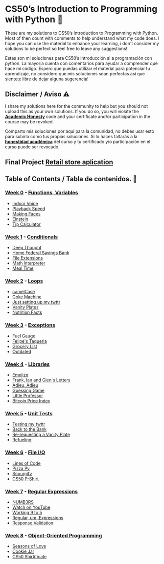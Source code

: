
# CS50’s Introduction to Programming with Python 🐍

These are my solutions to CS50’s Introduction to Programming with Python. Most of then count with comments to help understand what my code does.
I hope you can use the material to enhance your learning, i don't consider my solutions to be perfect so feel free to leave any suggestions!

Estas son mi soluciones para CS50’s introducción al a programación con python. La mayoría cuenta con comentarios para ayudar a comprender qué hace mi código.
Espero que puedas utilizar el material para potenciar tu aprendizaje, no considero que mis soluciones sean perfectas así que sientete libre de dejar alguna sugerencia!

## Disclaimer / Aviso ⚠️
I share my solutions here for the community to help but you should not upload this as your own solutions.
If you do so, you will violate the **[Academic Honesty](https://cs50.harvard.edu/python/2022/honesty/)** code and your certificate and/or participation in the course may be revoked.

Comparto mis soluciones por aquí para la comunidad, no debes usar esto para subirlo como tus propias soluciones.
Si lo haces faltarás a la **[honestidad académica](https://cs50.harvard.edu/python/2022/honesty/)** del curso y tu certificado y/o participación en el curso puede ser revocado.

## Final Project [Retail store aplication](https://youtu.be/VvtR7jrjbYY?si=OmS4XuIk9botxdPQ)

## Table of Contents / Tabla de contenidos. 📒

### [Week 0](/week%200/) - [Functions, Variables](https://cs50.harvard.edu/python/2022/weeks/0/)
- [Indoor Voice](/week%200/Indoor/)
- [Playback Speed](/week%200/playback/)
- [Making Faces](/week%200/faces/)
- [Einstein](/week%200/einstein/)
- [Tip Calculator](/week%200/tip/)

### [Week 1](/week%201/) - [Conditionals](https://cs50.harvard.edu/python/2022/weeks/1/)
- [Deep Thought](/week%201/deep/)
- [Home Federal Savings Bank](/week%201/bank/)
- [File Extensions](/week%201/extensions/)
- [Math Interpreter](/week%201/interpreter/)
- [Meal Time](/week%201/meal/)

### [Week 2](/week%202/) - [Loops](https://cs50.harvard.edu/python/2022/weeks/2/)
- [camelCase](/week%202/camel/)
- [Coke Machine](/week%202/coke/)
- [Just setting up my twttr](/week%202/twttr/)
- [Vanity Plates](/week%202/plates/)
- [Nutrition Facts](/week%202/nutrition/)

### [Week 3](/week%203/) - [Exceptions](https://cs50.harvard.edu/python/2022/weeks/3/)
- [Fuel Gauge](/week%203/fuel/)
- [Felipe's Taqueria](/week%203/taqueria/)
- [Grocery List](/week%203/grocery/)
- [Outdated](/week%203/outdated/)

### [Week 4](/week%204/) - [Libraries](https://cs50.harvard.edu/python/2022/weeks/4/)
- [Emojize](/week%204/emojize/)
- [Frank, Ian and Glen's Letters](/week%204/figlet/)
- [Adieu, Adieu](/week%204/adieu/)
- [Guessing Game](/week%204/game/)
- [Little Professor](/week%204/professor/)
- [Bitcoin Price Index](/week%204/bitcoin/)

### [Week 5](/week%205/) - [Unit Tests](https://cs50.harvard.edu/python/2022/weeks/5/)
- [Testing my twttr](/week%205/test_twttr/)
- [Back to the Bank](/week%205/test_bank/)
- [Re-requesting a Vanity Plate](/week%205/test_plates/)
- [Refueling](/week%205/test_fuel/)

### [Week 6](/week%206/) - [File I/O](https://cs50.harvard.edu/python/2022/weeks/6/)
- [Lines of Code](/week%206/lines/)
- [Pizza Py](/week%206/pizza/)
- [Scourgify](/week%206/scourgify/)
- [CS50 P-Shirt](/week%206/shirt/)

### [Week 7](/week%207/) - [Regular Expressions](https://cs50.harvard.edu/python/2022/weeks/7/)
- [NUMB3RS](/week%207/numb3rs/)
- [Watch on YouTube](/week%207/watch/)
- [Working 9 to 5](/week%207/working/)
- [Regular, um, Expressions](/week%207/um/)
- [Response Validation](/week%207/response/)

### [Week 8](/week%208/) - [Object-Oriented Programming](https://cs50.harvard.edu/python/2022/weeks/8)
- [Seasons of Love](/week%208/seasons/)
- [Cookie Jar](/week%208/jar/)
- [CS50 Shirtificate](/week%208/shirtificate/)
